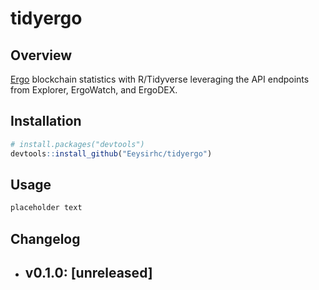 # tidyergo

## Overview
[Ergo](https://ergoplatform.org/en/) blockchain statistics with R/Tidyverse leveraging the API endpoints from Explorer, ErgoWatch, and ErgoDEX.


## Installation
```r
# install.packages("devtools")
devtools::install_github("Eeysirhc/tidyergo")
```


## Usage
```r
placeholder text
```


## Changelog

- ## v0.1.0: [unreleased]


